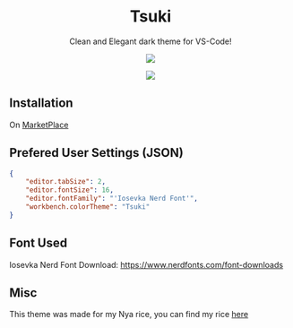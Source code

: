 <h1 align="center">Tsuki</h1>

<p align="center">
    Clean and Elegant dark theme for VS-Code!
</p>

<p align="center">
  <img src="https://github.com/re1san/Tsuki/blob/main/.github/assets/preview0.png?raw=true">
</p>

<p align="center">
  <img src="https://github.com/re1san/Tsuki/blob/main/.github/assets/preview1.png?raw=true">
</p>

## Installation

On [MarketPlace](https://marketplace.visualstudio.com/items?itemName=re1san.tsuki)

## Prefered User Settings (JSON) 

```json
{
    "editor.tabSize": 2,
    "editor.fontSize": 16,
    "editor.fontFamily": "'Iosevka Nerd Font'",
    "workbench.colorTheme": "Tsuki"
}
```
## Font Used

Iosevka Nerd Font Download: https://www.nerdfonts.com/font-downloads

## Misc

This theme was made for my Nya rice, you can find my rice [here](https://github.com/re1san/Kde-Dots)

